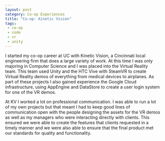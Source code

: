 ```yaml
---
layout: post
category: Co-op Experiences
title: "Co-op: Kinetic Vision"
tags:
 - co-op
 - code
 - vr
 - unity
---
```


I started my co-op career at UC with Kinetic Vision, a Cincinnati local engineering firm that does a large variety of work.
At this time I was only majoring in Computer Science and I was placed into the Virtual Reality team.
This team used Unity and the HTC Vive with SteamVR to create Virtual Reality demos of everything from medical devices to airplanes.
As part of these projects I also gained experience the Google Cloud infrastructure, using AppEngine and DataStore to create a user login system for one of the VR demos.

At KV I worked a lot on professional communication.
I was able to run a lot of my own projects but that meant I had to keep good lines of communication open with the people designing the assets for the VR demos as well as my managers who were interacting directly with clients.
This ensured we were able to create the features that clients requested in a timely manner and we were also able to ensure that the final product met our standards for quality and functionality. 
